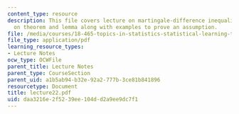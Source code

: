 ```yaml
---
content_type: resource
description: This file covers lecture on martingale-difference inequalities, based
  on theorem and lemma along with examples to prove an assumption.
file: /media/courses/18-465-topics-in-statistics-statistical-learning-theory-spring-2007/daa3216e2f5239ee104dd2a9ee9dc7f1_lecture22.pdf
file_type: application/pdf
learning_resource_types:
- Lecture Notes
ocw_type: OCWFile
parent_title: Lecture Notes
parent_type: CourseSection
parent_uid: a1b5ab94-b32e-92a2-777b-3ce81b841896
resourcetype: Document
title: lecture22.pdf
uid: daa3216e-2f52-39ee-104d-d2a9ee9dc7f1
---
```

